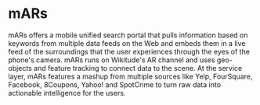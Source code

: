 mARs
====

mARs offers a mobile unified search portal that pulls information based on keywords from multiple data feeds on the Web and embeds them in a live feed of the surroundings that the user experiences through the eyes of the phone's camera. mARs runs on Wikitude's AR channel and uses geo-objects and feature tracking to connect data to the scene. At the service layer, mARs features a mashup from multiple sources like Yelp, FourSquare, Facebook, 8Coupons, Yahoo! and SpotCrime to turn raw data into actionable intelligence for the users.
